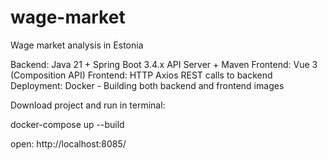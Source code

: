 # wage-market
Wage market analysis in Estonia


Backend:	Java 21 + Spring Boot 3.4.x	API Server + Maven
Frontend:	Vue 3 (Composition API)
Frontend: HTTP	Axios	REST calls to backend
Deployment:	Docker - Building both backend and frontend images

Download project and run in terminal:

docker-compose up --build

open: http://localhost:8085/

